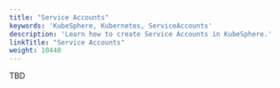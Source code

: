 ```yaml
---
title: "Service Accounts"
keywords: 'KubeSphere, Kubernetes, ServiceAccounts'
description: 'Learn how to create Service Accounts in KubeSphere.'
linkTitle: "Service Accounts"
weight: 10440
---
```


TBD